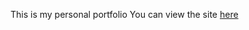 This is my personal portfolio
You can view the site [here](https://aaronangle.github.io/Portfolio/)
